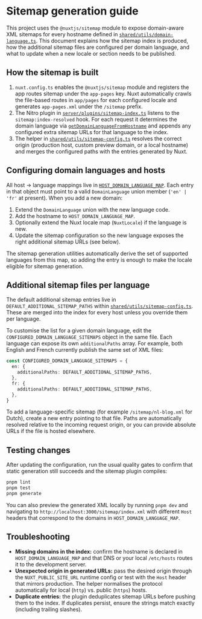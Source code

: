# Sitemap generation guide

This project uses the `@nuxtjs/sitemap` module to expose domain-aware XML
sitemaps for every hostname defined in
[`shared/utils/domain-language.ts`](../shared/utils/domain-language.ts).
This document explains how the sitemap index is produced, how the additional
sitemap files are configured per domain language, and what to update when a new
locale or section needs to be published.

## How the sitemap is built

1. `nuxt.config.ts` enables the `@nuxtjs/sitemap` module and registers the app
   routes sitemap under the `app-pages` key. Nuxt automatically crawls the
   file-based routes in `app/pages` for each configured locale and generates
   `app-pages.xml` under the `/sitemap` prefix.
2. The Nitro plugin in
   [`server/plugins/sitemap-index.ts`](../server/plugins/sitemap-index.ts)
   listens to the `sitemap:index-resolved` hook. For each request it
   determines the domain language via
   [`getDomainLanguageFromHostname`](../shared/utils/domain-language.ts) and
   appends any configured extra sitemap URLs for that language to the index.
3. The helper in
   [`shared/utils/sitemap-config.ts`](../shared/utils/sitemap-config.ts)
   resolves the correct origin (production host, custom preview domain, or a
   local hostname) and merges the configured paths with the entries generated
   by Nuxt.

## Configuring domain languages and hosts

All host → language mappings live in
[`HOST_DOMAIN_LANGUAGE_MAP`](../shared/utils/domain-language.ts). Each entry in
that object must point to a valid `DomainLanguage` union member (`'en' | 'fr'` at
present). When you add a new domain:

1. Extend the `DomainLanguage` union with the new language code.
2. Add the hostname to `HOST_DOMAIN_LANGUAGE_MAP`.
3. Optionally extend the Nuxt locale map (`NuxtLocale`) if the language is new.
4. Update the sitemap configuration so the new language exposes the right
   additional sitemap URLs (see below).

The sitemap generation utilities automatically derive the set of supported
languages from this map, so adding the entry is enough to make the locale
eligible for sitemap generation.

## Additional sitemap files per language

The default additional sitemap entries live in
`DEFAULT_ADDITIONAL_SITEMAP_PATHS` within
[`shared/utils/sitemap-config.ts`](../shared/utils/sitemap-config.ts). These are
merged into the index for every host unless you override them per language.

To customise the list for a given domain language, edit the
`CONFIGURED_DOMAIN_LANGUAGE_SITEMAPS` object in the same file. Each language can
expose its own `additionalPaths` array. For example, both English and French
currently publish the same set of XML files:

```ts
const CONFIGURED_DOMAIN_LANGUAGE_SITEMAPS = {
  en: {
    additionalPaths: DEFAULT_ADDITIONAL_SITEMAP_PATHS,
  },
  fr: {
    additionalPaths: DEFAULT_ADDITIONAL_SITEMAP_PATHS,
  },
}
```

To add a language-specific sitemap (for example `/sitemap/nl-blog.xml` for
Dutch), create a new entry pointing to that file. Paths are automatically
resolved relative to the incoming request origin, or you can provide absolute
URLs if the file is hosted elsewhere.

## Testing changes

After updating the configuration, run the usual quality gates to confirm that
static generation still succeeds and the sitemap plugin compiles:

```bash
pnpm lint
pnpm test
pnpm generate
```

You can also preview the generated XML locally by running `pnpm dev` and
navigating to `http://localhost:3000/sitemap/index.xml` with different `Host`
headers that correspond to the domains in `HOST_DOMAIN_LANGUAGE_MAP`.

## Troubleshooting

- **Missing domains in the index:** confirm the hostname is declared in
  `HOST_DOMAIN_LANGUAGE_MAP` and that DNS or your local `/etc/hosts` routes it
  to the development server.
- **Unexpected origin in generated URLs:** pass the desired origin through the
  `NUXT_PUBLIC_SITE_URL` runtime config or test with the `Host` header that
  mirrors production. The helper normalises the protocol automatically for
  local (`http`) vs. public (`https`) hosts.
- **Duplicate entries:** the plugin deduplicates sitemap URLs before pushing
  them to the index. If duplicates persist, ensure the strings match exactly
  (including trailing slashes).
